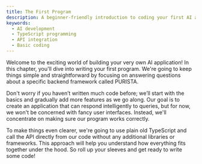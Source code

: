```yaml
---
title: The First Program
description: A beginner-friendly introduction to coding your first AI application in TypeScript without additional libraries or frameworks.
keywords:
  - AI development
  - TypeScript programming
  - API integration
  - Basic coding
---
```


Welcome to the exciting world of building your very own AI application! In this chapter, you'll dive into writing your first program. We're going to keep things simple and straightforward by focusing on answering questions about a specific backend framework called PURISTA.

Don't worry if you haven’t written much code before; we’ll start with the basics and gradually add more features as we go along. Our goal is to create an application that can respond intelligently to queries, but for now, we won't be concerned with fancy user interfaces. Instead, we'll concentrate on making sure our program works correctly.

To make things even clearer, we're going to use plain old TypeScript and call the API directly from our code without any additional libraries or frameworks. This approach will help you understand how everything fits together under the hood. So roll up your sleeves and get ready to write some code!